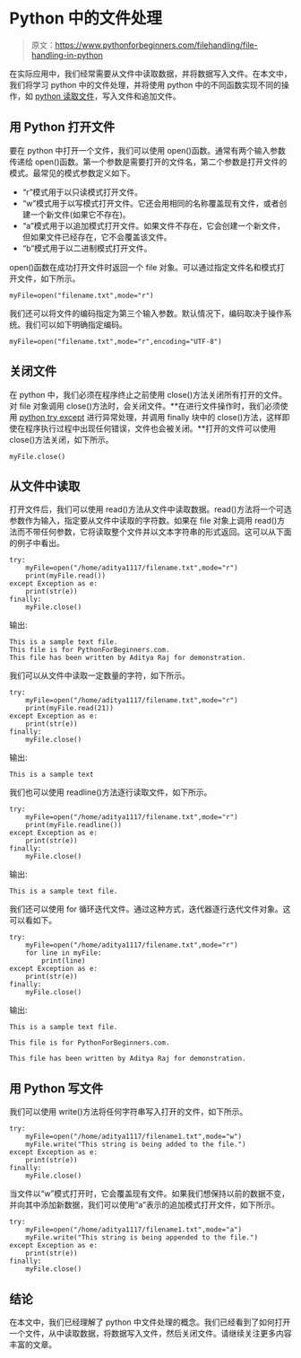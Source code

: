 # Python 中的文件处理

> 原文：<https://www.pythonforbeginners.com/filehandling/file-handling-in-python>

在实际应用中，我们经常需要从文件中读取数据，并将数据写入文件。在本文中，我们将学习 python 中的文件处理，并将使用 python 中的不同函数实现不同的操作，如 [python 读取文件](https://www.pythonforbeginners.com/files/reading-and-writing-files-in-python)，写入文件和追加文件。

## 用 Python 打开文件

要在 python 中打开一个文件，我们可以使用 open()函数。通常有两个输入参数传递给 open()函数。第一个参数是需要打开的文件名，第二个参数是打开文件的模式。最常见的模式参数定义如下。

*   “r”模式用于以只读模式打开文件。
*   “w”模式用于以写模式打开文件。它还会用相同的名称覆盖现有文件，或者创建一个新文件(如果它不存在)。
*   “a”模式用于以追加模式打开文件。如果文件不存在，它会创建一个新文件，但如果文件已经存在，它不会覆盖该文件。
*   “b”模式用于以二进制模式打开文件。

open()函数在成功打开文件时返回一个 file 对象。可以通过指定文件名和模式打开文件，如下所示。

```
myFile=open("filename.txt",mode="r") 
```

我们还可以将文件的编码指定为第三个输入参数。默认情况下，编码取决于操作系统。我们可以如下明确指定编码。

```
myFile=open("filename.txt",mode="r",encoding="UTF-8")
```

## 关闭文件

在 python 中，我们必须在程序终止之前使用 close()方法关闭所有打开的文件。对 file 对象调用 close()方法时，会关闭文件。**在进行文件操作时，我们必须使用 [python try except](https://www.pythonforbeginners.com/error-handling/python-try-and-except) 进行异常处理，并调用 finally 块中的 close()方法，这样即使在程序执行过程中出现任何错误，文件也会被关闭。**打开的文件可以使用 close()方法关闭，如下所示。

```
myFile.close()
```

## 从文件中读取

打开文件后，我们可以使用 read()方法从文件中读取数据。read()方法将一个可选参数作为输入，指定要从文件中读取的字符数。如果在 file 对象上调用 read()方法而不带任何参数，它将读取整个文件并以文本字符串的形式返回。这可以从下面的例子中看出。

```
try:
    myFile=open("/home/aditya1117/filename.txt",mode="r")
    print(myFile.read())
except Exception as e:
    print(str(e))
finally:
    myFile.close()
```

输出:

```
This is a sample text file.
This file is for PythonForBeginners.com.
This file has been written by Aditya Raj for demonstration.
```

我们可以从文件中读取一定数量的字符，如下所示。

```
try:
    myFile=open("/home/aditya1117/filename.txt",mode="r")
    print(myFile.read(21))
except Exception as e:
    print(str(e))
finally:
    myFile.close()
```

输出:

```
This is a sample text 
```

我们也可以使用 readline()方法逐行读取文件，如下所示。

```
try:
    myFile=open("/home/aditya1117/filename.txt",mode="r")
    print(myFile.readline())
except Exception as e:
    print(str(e))
finally:
    myFile.close()
```

输出:

```
This is a sample text file. 
```

我们还可以使用 for 循环迭代文件。通过这种方式，迭代器逐行迭代文件对象。这可以看如下。

```
try:
    myFile=open("/home/aditya1117/filename.txt",mode="r")
    for line in myFile:
        print(line)
except Exception as e:
    print(str(e))
finally:
    myFile.close()
```

输出:

```
This is a sample text file.

This file is for PythonForBeginners.com.

This file has been written by Aditya Raj for demonstration. 
```

## 用 Python 写文件

我们可以使用 write()方法将任何字符串写入打开的文件，如下所示。

```
try:
    myFile=open("/home/aditya1117/filename1.txt",mode="w")
    myFile.write("This string is being added to the file.")
except Exception as e:
    print(str(e))
finally:
    myFile.close()
```

当文件以“w”模式打开时，它会覆盖现有文件。如果我们想保持以前的数据不变，并向其中添加新数据，我们可以使用“a”表示的追加模式打开文件，如下所示。

```
try:
    myFile=open("/home/aditya1117/filename1.txt",mode="a")
    myFile.write("This string is being appended to the file.")
except Exception as e:
    print(str(e))
finally:
    myFile.close()
```

## 结论

在本文中，我们已经理解了 python 中文件处理的概念。我们已经看到了如何打开一个文件，从中读取数据，将数据写入文件，然后关闭文件。请继续关注更多内容丰富的文章。